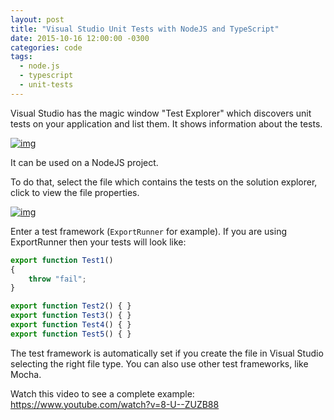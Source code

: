 ```yaml
---
layout: post
title: "Visual Studio Unit Tests with NodeJS and TypeScript"
date: 2015-10-16 12:00:00 -0300
categories: code
tags:
  - node.js
  - typescript
  - unit-tests
---
```

Visual Studio has the magic window "Test Explorer" which discovers unit tests on your application and list them. It shows information about the tests.

[![img](https://brunolm.files.wordpress.com/2015/10/unittestnodejs.png)](https://brunolm.files.wordpress.com/2015/10/unittestnodejs.png)

It can be used on a NodeJS project.
<!--more-->

To do that, select the file which contains the tests on the solution explorer, click to view the file properties.

[![img](https://brunolm.files.wordpress.com/2015/10/testframework.png)](https://brunolm.files.wordpress.com/2015/10/testframework.png)

Enter a test framework (`ExportRunner` for example). If you are using ExportRunner then your tests will look like:

```js
export function Test1()
{
    throw "fail";
}

export function Test2() { }
export function Test3() { }
export function Test4() { }
export function Test5() { }
```

The test framework is automatically set if you create the file in Visual Studio selecting the right file type. You can also use other test frameworks, like Mocha.

Watch this video to see a complete example:
https://www.youtube.com/watch?v=8-U--ZUZB88
